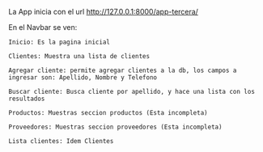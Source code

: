 La App inicia con el url http://127.0.0.1:8000/app-tercera/

En el Navbar se ven:

    Inicio: Es la pagina inicial

    Clientes: Muestra una lista de clientes

    Agregar cliente: permite agregar clientes a la db, los campos a ingresar son: Apellido, Nombre y Telefono

    Buscar cliente: Busca cliente por apellido, y hace una lista con los resultados

    Productos: Muestras seccion productos (Esta incompleta)

    Proveedores: Muestras seccion proveedores (Esta incompleta)

    Lista clientes: Idem Clientes